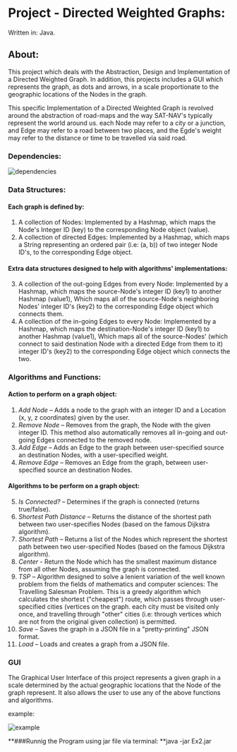 # Project - Directed Weighted Graphs:
Written in: Java.  

## About:
This project which deals with the Abstraction, Design and Implementation of a Directed Weighted Graph. In addition, this projects includes a GUI which represents the graph, as dots and arrows, in a scale proportionate to the geographic locations of the Nodes in the graph.

This specific Implementation of a Directed Weighted Graph is revolved around the abstraction of road-maps and the way SAT-NAV's typically represent the world around us. each Node may refer to a city or a junction, and Edge may refer to a road between two places, and the Egde's weight may refer to the distance or time to be travelled via said road. 

### Dependencies: 

![dependencies](https://user-images.githubusercontent.com/73857923/146083048-ae051d91-211d-4361-847d-c1ced54e92ac.png)

### Data Structures:  

#### Each graph is defined by:  

1.  A collection of Nodes: Implemented by a Hashmap, which maps the Node's Integer ID (key) to the corresponding Node object (value).
2.	A collection of directed Edges: Implemented by a Hashmap, which maps a String representing an ordered pair (i.e: (a, b)) of two integer Node ID's, to the corresponding Edge object.  

#### Extra data structures designed to help with algorithms' implementations:  

3.	A collection of the out-going Edges from every Node: Implemented by a Hashmap, which maps the source-Node's integer ID (key1) to another Hashmap (value1), Which maps all of the source-Node's neighboring Nodes' integer ID's (key2) to the corresponding Edge object which connects them.
4.	A collection of the in-going Edges to every Node: Implemented by a Hashmap, which maps the destination-Node's integer ID (key1) to another Hashmap (value1), Which maps all of the source-Nodes' (which connect to said destination Node with a directed Edge from them to it) integer ID's (key2) to the corresponding Edge object which connects the two.
### Algorithms and Functions:  

#### Action to perform on a graph object:  

1.	*Add Node –* Adds a node to the graph with an integer ID and a Location (x, y, z coordinates) given by the user.
2.	*Remove Node –* Removes from the graph, the Node with the given integer ID. This method also automatically removes all in-going and out-going Edges connected to the removed node.
3.	*Add Edge –* Adds an Edge to the graph between user-specified source an destination Nodes, with a user-specified weight.
4.	*Remove Edge –* Removes an Edge from the graph, between user-specified source an destination Nodes.



#### Algorithms to be perform on a graph object:  

5.	*Is Connected? –* Determines if the graph is connected (returns true/false).
6.	*Shortest Path Distance –* Returns the distance of the shortest path between two user-specifies Nodes (based on the famous Dijkstra algorithm).
7.	*Shortest Path –* Returns a list of the Nodes which represent the shortest path between two user-specified Nodes (based on the famous Dijkstra algorithm).
8.	*Center -* Return the Node which has the smallest maximum distance from all other Nodes, assuming the graph is connected.
9.	*TSP –* Algorithm designed to solve a lenient variation of the well known problem from the fields of mathematics and computer sciences: The Travelling Salesman Problem. This is a greedy algorithm which calculates the shortest ("cheapest") route, which passes through user-specified cities (vertices on the graph. each city must be visited only once, and travelling through "other" cities (i.e: through vertices which are not from the original given collection) is permitted.
10.	*Save –* Saves the graph in a JSON file in a "pretty-printing" JSON format.
11.	*Load –* Loads and creates a graph from a JSON file.
### GUI
The Graphical User Interface of this project represents a given graph in a scale determined by the actual geographic locations that the Node of the graph represent. It also allows the user to use any of the above functions and algorithms.  

example:

![example](https://user-images.githubusercontent.com/73857923/146082818-a0e9ba8a-d7d7-4746-b3d3-c2194046a0a6.png)

**###Runnig the Program using jar file via terminal:
**java -jar Ex2.jar <path of  JSON file to load as graph>
